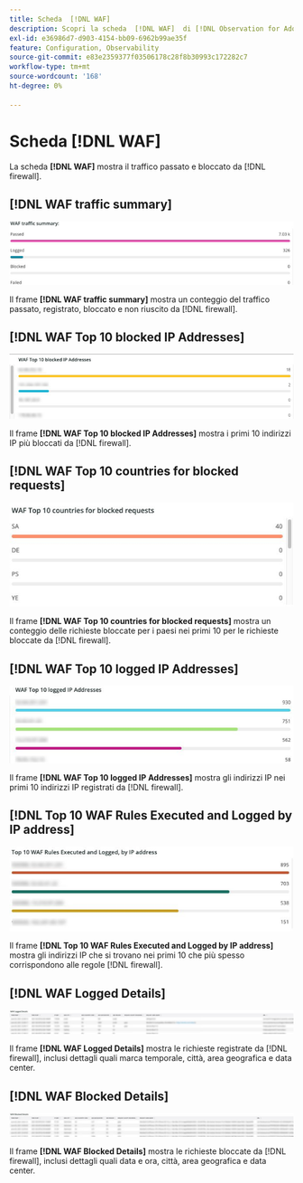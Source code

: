 ```yaml
---
title: Scheda  [!DNL WAF]
description: Scopri la scheda  [!DNL WAF]  di [!DNL Observation for Adobe Commerce].
exl-id: e36986d7-d903-4154-bb09-6962b99ae35f
feature: Configuration, Observability
source-git-commit: e83e2359377f03506178c28f8b30993c172282c7
workflow-type: tm+mt
source-wordcount: '168'
ht-degree: 0%

---
```


# Scheda [!DNL WAF]

La scheda **[!DNL WAF]** mostra il traffico passato e bloccato da [!DNL firewall].

## [!DNL WAF traffic summary]

![Riepilogo traffico WAF](../../assets/tools/observation-for-adobe-commerce/waf-1.png)

Il frame **[!DNL WAF traffic summary]** mostra un conteggio del traffico passato, registrato, bloccato e non riuscito da [!DNL firewall].

## [!DNL WAF Top 10 blocked IP Addresses]

![Primi 10 indirizzi IP bloccati in WAF](../../assets/tools/observation-for-adobe-commerce/waf-2.png)

Il frame **[!DNL WAF Top 10 blocked IP Addresses]** mostra i primi 10 indirizzi IP più bloccati da [!DNL firewall].

## [!DNL WAF Top 10 countries for blocked requests]

![Primi 10 paesi WAF per richieste bloccate](../../assets/tools/observation-for-adobe-commerce/waf-3.jpg)

Il frame **[!DNL WAF Top 10 countries for blocked requests]** mostra un conteggio delle richieste bloccate per i paesi nei primi 10 per le richieste bloccate da [!DNL firewall].

## [!DNL WAF Top 10 logged IP Addresses]

![Primi 10 indirizzi IP registrati in WAF](../../assets/tools/observation-for-adobe-commerce/waf-4.jpg)

Il frame **[!DNL WAF Top 10 logged IP Addresses]** mostra gli indirizzi IP nei primi 10 indirizzi IP registrati da [!DNL firewall].

## [!DNL Top 10 WAF Rules Executed and Logged by IP address]

![Prime 10 regole WAF eseguite e registrate per indirizzo IP](../../assets/tools/observation-for-adobe-commerce/waf-5.jpg)

Il frame **[!DNL Top 10 WAF Rules Executed and Logged by IP address]** mostra gli indirizzi IP che si trovano nei primi 10 che più spesso corrispondono alle regole [!DNL firewall].

## [!DNL WAF Logged Details]

![Dettagli registrati WAF](../../assets/tools/observation-for-adobe-commerce/waf-6.jpg)

Il frame **[!DNL WAF Logged Details]** mostra le richieste registrate da [!DNL firewall], inclusi dettagli quali marca temporale, città, area geografica e data center.

## [!DNL WAF Blocked Details]

![Dettagli WAF bloccati](../../assets/tools/observation-for-adobe-commerce/waf-7.jpg)

Il frame **[!DNL WAF Blocked Details]** mostra le richieste bloccate da [!DNL firewall], inclusi dettagli quali data e ora, città, area geografica e data center.

